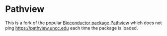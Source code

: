 # Pathview 

This is a fork of the popular [Bioconductor package Pathview](https://bioconductor.org/packages/release/bioc/html/pathview.html) which does not ping https://pathview.uncc.edu each time the package is loaded. 